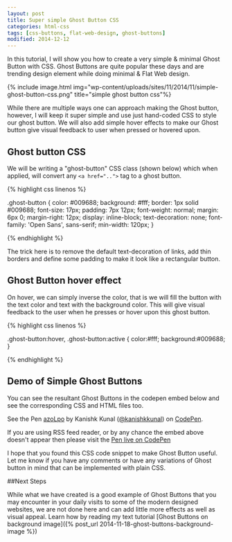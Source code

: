 ```yaml
---
layout: post
title: Super simple Ghost Button CSS
categories: html-css
tags: [css-buttons, flat-web-design, ghost-buttons]
modified: 2014-12-12
---
```


In this tutorial, I will show you how to create a very simple &amp; minimal Ghost Button with CSS. Ghost Buttons are quite popular these days and are trending design element while doing minimal &amp; Flat Web design.

{% include image.html img="wp-content/uploads/sites/11/2014/11/simple-ghost-button-css.png" title="simple ghost button css"%}


While there are multiple ways one can approach making the Ghost button, however, I will keep it super simple and use just hand-coded CSS to style our ghost button. We will also add simple hover effects to make our Ghost button give visual feedback to user when pressed or hovered upon.

<h2>Ghost button CSS</h2>

We will be writing a "ghost-button" CSS class (shown below) which when applied, will convert any `<a href="..">` tag to a ghost button.

{% highlight css linenos %}

.ghost-button {
     color: #009688;
     background: #fff;
     border: 1px solid #009688;
     font-size: 17px;
     padding: 7px 12px;
     font-weight: normal;
     margin: 6px 0;
     margin-right: 12px;
     display: inline-block;
     text-decoration: none;
     font-family: 'Open Sans', sans-serif;
     min-width: 120px;
}

{% endhighlight %}

The trick here is to remove the default text-decoration of links, add thin borders and define some padding to make it look like a rectangular button. 

## Ghost Button hover effect
On hover, we can simply inverse the color, that is we will fill the button with the text color and text with the background color. This will give visual feedback to the user when he presses or hover upon this ghost button.

{% highlight css linenos %}

.ghost-button:hover, .ghost-button:active {
    color:#fff;
    background:#009688;
}

{% endhighlight %}

## Demo of Simple Ghost Buttons

You can see the resultant Ghost Buttons in the codepen embed below and see the corresponding CSS and HTML files too.

<div class="embed">
    <p class="codepen" data-default-tab="result" data-slug-hash="azoLpo" data-theme-id="0" data-height="268" data-user="kanishkkunal">See the Pen <a href="http://codepen.io/kanishkkunal/pen/azoLpo/">azoLpo</a> by Kanishk Kunal (<a href="http://codepen.io/kanishkkunal">@kanishkkunal</a>) on <a href="http://codepen.io">CodePen</a>.</p>
    <script src="//assets.codepen.io/assets/embed/ei.js" async=""></script>
</div>

If you are using RSS feed reader, or by any chance the embed above doesn't appear then please visit the <a href="http://codepen.io/kanishkkunal/pen/azoLpo/" target="_blank">Pen live on CodePen</a>

I hope that you found this CSS code snippet to make Ghost Button useful. Let me know if you have any comments or have any variations of Ghost button in mind that can be implemented with plain CSS.

##Next Steps

While what we have created is a good example of Ghost Buttons that you may encounter in your daily visits to some of the modern designed websites, we are not done here and can add little more effects as well as visual appeal. Learn how by reading my text tutorial [Ghost Buttons on background image]({% post_url 2014-11-18-ghost-buttons-background-image %})
